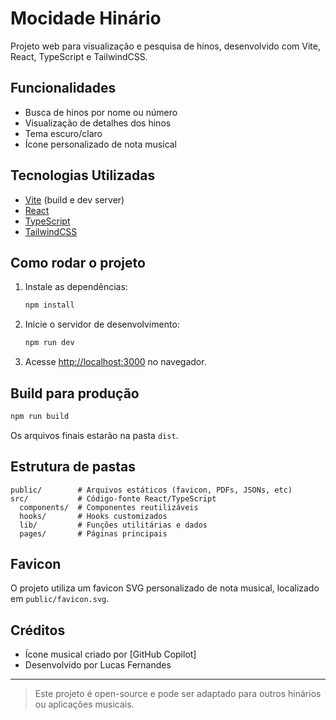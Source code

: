 # Mocidade Hinário

Projeto web para visualização e pesquisa de hinos, desenvolvido com Vite, React, TypeScript e TailwindCSS.

## Funcionalidades

- Busca de hinos por nome ou número
- Visualização de detalhes dos hinos
- Tema escuro/claro
- Ícone personalizado de nota musical

## Tecnologias Utilizadas

- [Vite](https://vitejs.dev/) (build e dev server)
- [React](https://react.dev/)
- [TypeScript](https://www.typescriptlang.org/)
- [TailwindCSS](https://tailwindcss.com/)

## Como rodar o projeto

1. Instale as dependências:
    ```bash
    npm install
    ```
2. Inicie o servidor de desenvolvimento:
    ```bash
    npm run dev
    ```
3. Acesse [http://localhost:3000](http://localhost:3000) no navegador.

## Build para produção

```bash
npm run build
```

Os arquivos finais estarão na pasta `dist`.

## Estrutura de pastas

```
public/        # Arquivos estáticos (favicon, PDFs, JSONs, etc)
src/           # Código-fonte React/TypeScript
  components/  # Componentes reutilizáveis
  hooks/       # Hooks customizados
  lib/         # Funções utilitárias e dados
  pages/       # Páginas principais
```

## Favicon

O projeto utiliza um favicon SVG personalizado de nota musical, localizado em `public/favicon.svg`.

## Créditos

- Ícone musical criado por [GitHub Copilot]
- Desenvolvido por Lucas Fernandes

---

> Este projeto é open-source e pode ser adaptado para outros hinários ou aplicações musicais.
